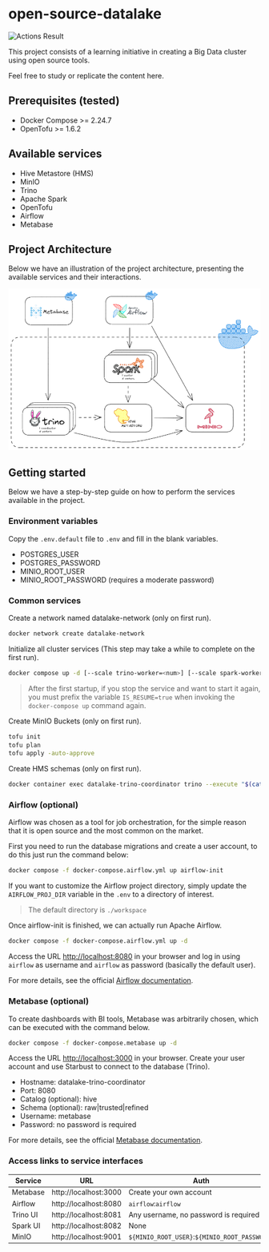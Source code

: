 # open-source-datalake
![Actions Result](https://github.com/lrmendess/open-source-datalake/actions/workflows/default-actions.yml/badge.svg)

This project consists of a learning initiative in creating a Big Data cluster using open source tools.

Feel free to study or replicate the content here.

## Prerequisites (tested)
- Docker Compose >= 2.24.7
- OpenTofu >= 1.6.2

## Available services
- Hive Metastore (HMS)
- MinIO
- Trino
- Apache Spark
- OpenTofu
- Airflow
- Metabase

## Project Architecture
Below we have an illustration of the project architecture, presenting the available services and their interactions.

![Architecture](assets/diagram.png)

## Getting started
Below we have a step-by-step guide on how to perform the services available in the project.

### Environment variables
Copy the `.env.default` file to `.env` and fill in the blank variables.
- POSTGRES_USER
- POSTGRES_PASSWORD
- MINIO_ROOT_USER
- MINIO_ROOT_PASSWORD (requires a moderate password)

### Common services
Create a network named datalake-network (only on first run).

```bash
docker network create datalake-network
```

Initialize all cluster services (This step may take a while to complete on the first run).

``` bash
docker compose up -d [--scale trino-worker=<num>] [--scale spark-worker=<num>]
```

> After the first startup, if you stop the service and want to start it again, you must prefix the variable `IS_RESUME=true` when invoking the `docker-compose up` command again.

Create MinIO Buckets (only on first run).

``` bash
tofu init
tofu plan
tofu apply -auto-approve
```

Create HMS schemas (only on first run).
``` bash
docker container exec datalake-trino-coordinator trino --execute "$(cat trino/schemas.sql)"
```

### Airflow (optional)
Airflow was chosen as a tool for job orchestration, for the simple reason that it is open source and the most common on the market.

First you need to run the database migrations and create a user account, to do this just run the command below:

``` bash
docker compose -f docker-compose.airflow.yml up airflow-init
```

If you want to customize the Airflow project directory, simply update the `AIRFLOW_PROJ_DIR` variable in the `.env` to a directory of interest.

> The default directory is `./workspace`

Once airflow-init is finished, we can actually run Apache Airflow.

``` bash
docker compose -f docker-compose.airflow.yml up -d
```

Access the URL [http://localhost:8080](http://localhost:8080) in your browser and log in using `airflow` as username and `airflow` as password (basically the default user).

For more details, see the official [Airflow documentation](https://airflow.apache.org/docs/apache-airflow/stable/howto/docker-compose/index.html).

### Metabase (optional)
To create dashboards with BI tools, Metabase was arbitrarily chosen, which can be executed with the command below.

```bash
docker compose -f docker-compose.metabase up -d
```

Access the URL [http://localhost:3000](http://localhost:3000) in your browser. Create your user account and use Starbust to connect to the database (Trino).
- Hostname: datalake-trino-coordinator
- Port: 8080
- Catalog (optional): hive
- Schema (optional): raw|trusted|refined
- Username: metabase
- Password: no password is required

For more details, see the official [Metabase documentation](https://www.metabase.com/docs/latest/).

### Access links to service interfaces
|Service|URL|Auth|
|---|---|---|
|Metabase|http://localhost:3000|Create your own account|
|Airflow|http://localhost:8080|`airflow`:`airflow`|
|Trino UI|http://localhost:8081|Any username, no password is required|
|Spark UI|http://localhost:8082|None|
|MinIO|http://localhost:9001|`${MINIO_ROOT_USER}`:`${MINIO_ROOT_PASSWORD}`|
